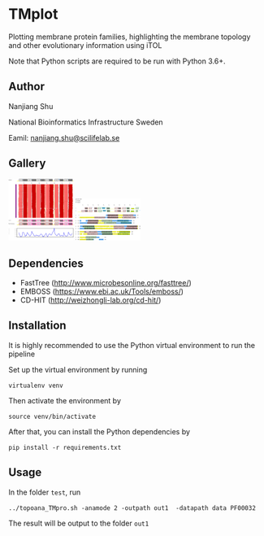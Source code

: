 # TMplot

Plotting membrane protein families, highlighting the membrane topology and
other evolutionary information using iTOL

Note that Python scripts are required to be run with Python 3.6+.

## Author

Nanjiang Shu

National Bioinformatics Infrastructure Sweden

Eamil: nanjiang.shu@scilifelab.se

## Gallery

<a href="doc/MSA-PIL.md"><img src="examples/example_images/antiport.s1600.jpg" width="128"></a>
<a href="doc/makeTMplot-PIL.md"><img src="examples/example_images/glt_hct_full.seqtopaln.png" width="128"></a>

## Dependencies

* FastTree (http://www.microbesonline.org/fasttree/)
* EMBOSS (https://www.ebi.ac.uk/Tools/emboss/)
* CD-HIT (http://weizhongli-lab.org/cd-hit/)

## Installation

It is highly recommended to use the Python virtual environment to run the
pipeline

Set up the virtual environment by running

    virtualenv venv

Then activate the environment by 

    source venv/bin/activate

After that, you can install the Python dependencies by 

    pip install -r requirements.txt


## Usage

In the folder `test`, run

    ../topoana_TMpro.sh -anamode 2 -outpath out1  -datapath data PF00032

The result will be output to the folder `out1`






